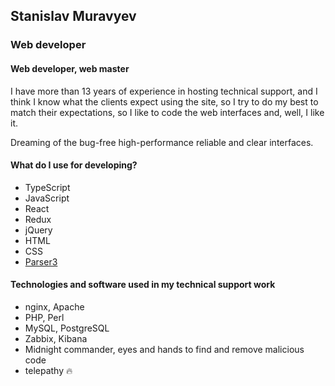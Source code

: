 ## Stanislav Muravyev
### Web developer

#### Web developer, web master

I have more than 13 years of experience in hosting technical support, and I think I know what the clients expect using the site, so I try to do my best to match their expectations, so I like to code the web interfaces and, well, I like it. 

Dreaming of the bug-free high-performance reliable and clear interfaces.

#### What do I use for developing?

- TypeScript
- JavaScript
- React
- Redux
- jQuery
- HTML
- CSS
- [Parser3](https://www.parser.ru)

#### Technologies and software used in my technical support work

- nginx, Apache
- PHP, Perl
- MySQL, PostgreSQL
- Zabbix, Kibana
- Midnight commander, eyes and hands to find and remove malicious code
- telepathy 🔥
